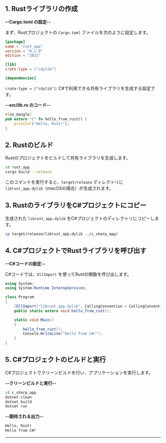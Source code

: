 
## 1. Rustライブラリの作成

**--Cargo.toml の設定--**

まず、Rustプロジェクトの `Cargo.toml` ファイルを次のように設定します。

```toml
[package]
name = "rust_app"
version = "0.1.0"
edition = "2021"

[lib]
crate-type = ["cdylib"]

[dependencies]
```

`crate-type = ["cdylib"]`: C#で利用できる共有ライブラリを生成する設定です。

**--src/lib.rs のコード--**

```rust
#[no_mangle]
pub extern "C" fn hello_from_rust() {
    println!("Hello, Rust!");
}
```

## 2. Rustのビルド

Rustのプロジェクトをビルドして共有ライブラリを生成します。

```bash
cd rust_app
cargo build --release
```

このコマンドを実行すると、`target/release` ディレクトリに `librust_app.dylib`（macOSの場合）が生成されます。

## 3. RustのライブラリをC#プロジェクトにコピー

生成された `librust_app.dylib` をC#プロジェクトのディレクトリにコピーします。

```bash
cp target/release/librust_app.dylib ../c_sharp_app/
```

## 4. C#プロジェクトでRustライブラリを呼び出す

**--C#コードの設定--**

C#コードでは、`DllImport` を使ってRustの関数を呼び出します。

```csharp
using System;
using System.Runtime.InteropServices;

class Program
{
    [DllImport("librust_app.dylib", CallingConvention = CallingConvention.Cdecl)]
    public static extern void hello_from_rust();

    static void Main()
    {
        hello_from_rust();
        Console.WriteLine("Hello from C#!");
    }
}
```

## 5. C#プロジェクトのビルドと実行

C#プロジェクトでクリーンビルドを行い、アプリケーションを実行します。

**--クリーンビルドと実行--**

```bash
cd c_sharp_app
dotnet clean
dotnet build
dotnet run
```

**--期待される出力--**

```bash
Hello, Rust!
Hello from C#!
```

---
